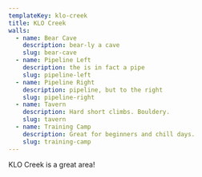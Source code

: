 ```yaml
---
templateKey: klo-creek
title: KLO Creek
walls:
  - name: Bear Cave
    description: bear-ly a cave
    slug: bear-cave
  - name: Pipeline Left
    description: the is in fact a pipe
    slug: pipeline-left
  - name: Pipeline Right
    description: pipeline, but to the right
    slug: pipeline-right
  - name: Tavern
    description: Hard short climbs. Bouldery.
    slug: tavern
  - name: Training Camp
    description: Great for beginners and chill days.
    slug: training-camp
---
```


KLO Creek is a great area!
